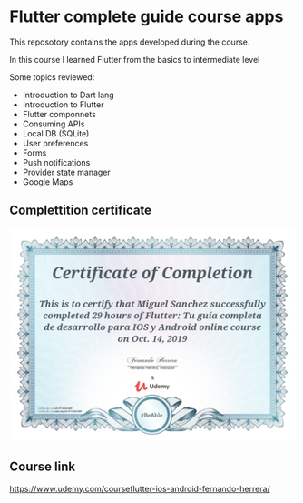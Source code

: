 # Flutter complete guide course apps

This reposotory contains the apps developed during the
course.

In this course I learned Flutter from the basics to intermediate level

Some topics reviewed:
* Introduction to Dart lang
* Introduction to Flutter
* Flutter componnets
* Consuming APIs
* Local DB (SQLite)
* User preferences
* Forms
* Push notifications
* Provider state manager
* Google Maps


## Complettition certificate
![alt text](certificate.jpg "Certificate")


## Course link
https://www.udemy.com/courseflutter-ios-android-fernando-herrera/

